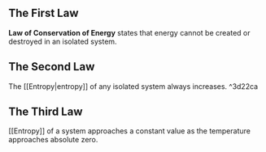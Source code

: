 ## The First Law
**Law of Conservation of Energy** states that energy cannot be created or destroyed in an isolated system.

## The Second Law
The [[Entropy|entropy]] of any isolated system always increases. ^3d22ca

## The Third Law
[[Entropy]] of a system approaches a constant value as the temperature approaches absolute zero.

